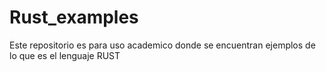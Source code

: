 # Rust_examples
Este repositorio es para uso academico donde se encuentran ejemplos de lo que es el lenguaje RUST 
